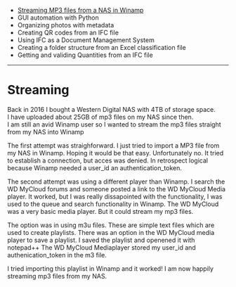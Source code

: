 

* [Streaming MP3 files from a NAS in Winamp](#streaming)<br>
* GUI automation with Python<br>
* Organizing photos with metadata<br>
* Creating QR codes from an IFC file<br>
* Using IFC as a Document Management System<br>
* Creating a folder structure from an Excel classification file<br>
* Getting and validing Quantities from an IFC file<br>

-------

# Streaming

Back in 2016 I bought a Western Digital NAS with 4TB of storage space. <br>
I have uploaded about 25GB of mp3 files on my NAS since then. <br>
I am still an avid Winamp user so I wanted to stream the mp3 files straight from my NAS into Winamp <br>

The first attempt was straighforward. I just tried to import a MP3 file from my NAS in Winamp. Hoping it would be that easy. Unfortunately no. It tried to establish a connection, but acces was denied. In retrospect logical because Winamp needed a user_id an authentication_token. 

The second attempt was using a different player than Winamp. I search the WD MyCloud forums and someone posted a link to the WD MyCloud Media player. It worked, but I was really dissapointed with the functionality, I was used to the queue and search functionality in Winamp. The WD MyCloud was a very basic media player. But it could stream my mp3 files. 

The option was in using m3u files. These are simple text files which are used to create playlists. 
There was an option in the WD MyCloud media player to save a playlist. I saved the playlist and openened it with notepad++
The WD MyCloud Mediaplayer stored my user_id and authenication_token in the m3 file.

I tried importing this playlist in Winamp and it worked! I am now happily streaming mp3 files from my NAS.

